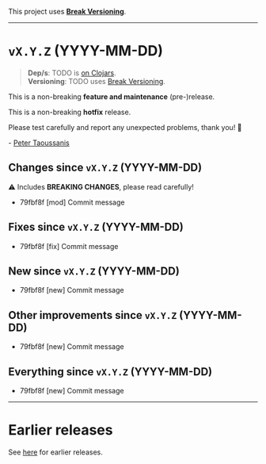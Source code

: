 This project uses [**Break Versioning**](https://www.taoensso.com/break-versioning).

---

# `vX.Y.Z` (YYYY-MM-DD)

> **Dep/s**: TODO is [on Clojars](https://clojars.org/com.taoensso/TODO/versions/X.Y.Z).  
> **Versioning**: TODO uses [Break Versioning](https://www.taoensso.com/break-versioning).

This is a non-breaking **feature and maintenance** (pre-)release.

This is a non-breaking **hotfix** release.

Please test carefully and report any unexpected problems, thank you! 🙏

\- [Peter Taoussanis](https://www.taoensso.com)

## Changes since `vX.Y.Z` (YYYY-MM-DD)

⚠️ Includes **BREAKING CHANGES**, please read carefully!

* 79fbf8f [mod] Commit message

## Fixes since `vX.Y.Z` (YYYY-MM-DD)

* 79fbf8f [fix] Commit message

## New since `vX.Y.Z` (YYYY-MM-DD)

* 79fbf8f [new] Commit message

## Other improvements since `vX.Y.Z` (YYYY-MM-DD)

* 79fbf8f [new] Commit message

## Everything since `vX.Y.Z` (YYYY-MM-DD)

* 79fbf8f [new] Commit message

---

# Earlier releases

See [here](https://github.com/taoensso/TODO/releases) for earlier releases.